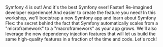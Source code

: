 Symfony 4 is out! And it's the best Symfony ever! Faster! Re-imagined developer experience! And easier to create the feature you need! In this workshop, we'll bootstrap a new Symfony app and learn about Symfony Flex: the secret behind the fact that Symfony automatically scales from a "microframework" to a "macroframework" as your app grows. We'll also leverage the new dependency injection features that will let us build the same high-quality features in a fraction of the time and code. Let's rock!
